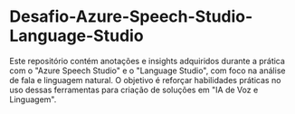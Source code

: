 # Desafio-Azure-Speech-Studio-Language-Studio
Este repositório contém anotações e insights adquiridos durante a prática com o "Azure Speech Studio" e o "Language Studio", com foco na análise de fala e linguagem natural.   O objetivo é reforçar habilidades práticas no uso dessas ferramentas para criação de soluções em "IA de Voz e Linguagem".  
